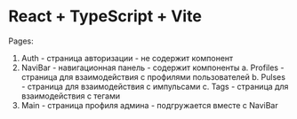 # React + TypeScript + Vite

Pages:

1. Auth - страница авторизации - не содержит компонент
2. NaviBar - навигационная панель - содержит компоненты
   a. Profiles - страница для взаимодействия с профилями пользователей
   b. Pulses - страница для взаимодействия с импульсами
   c. Tags - страница для взаимодействия с тегами
3. Main - страница профиля админа - подгружается вместе с NaviBar
